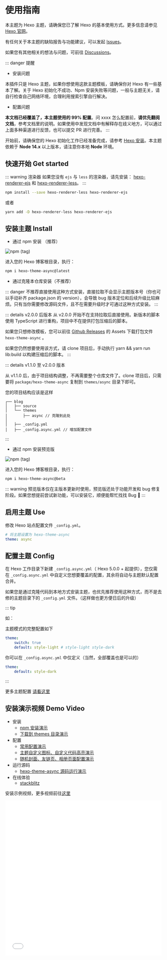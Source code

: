 # 使用指南

本主题为 Hexo 主题，请确保您已了解 Hexo 的基本使用方式。更多信息请参见 [Hexo 官网](https://hexo.io/)。

有任何关于本主题的缺陷报告与功能建议，可以发起 [Issues](https://github.com/MaLuns/hexo-theme-async/issues)。

如果您有其他相关的想法与问题，可前往 [Discussions](https://github.com/MaLuns/hexo-theme-async/discussions)。

<!-- 也可前往 [QQ 群](https://jq.qq.com/?_wv=1027&k=0hEe5D0U)，进行反馈。 -->

::: danger 提醒

-   安装问题

本插件只是 Hexo 主题，如果你想使用这款主题模板，请确保你对 Hexo 有一些基本了解。关于 Hexo 初始化不成功、Npm 安装失败等问题，一般与主题无关，请自行检查自己网络环境，合理利用搜索引擎自行解决。

-   配置问题

**本文档已经覆盖了，本主题使用的 99% 配置**。问 xxxx 怎么配置前，**请优先翻阅文档**，参考文档里的说明。如果使用中发现文档中有解释存在歧义地方，可以通过上面多种渠道进行反馈，也可以提交 PR 进行完善。
:::

开始前，请确保您的 Hexo 初始化工作已经准备完成，请参考 [Hexo 安装](https://hexo.io/zh-cn/docs/)。本主题依赖于 **Node 14.x** 以上版本，请注意你本地 **Node** 环境。

## 快速开始 Get started

::: warning 渲染器
如果您没有 `ejs` 与 `less` 的渲染器，请先安装：
[hexo-renderer-ejs](https://github.com/hexojs/hexo-renderer-ejs) 和 [hexo-renderer-less](https://github.com/hexojs/hexo-renderer-less)。
:::

```bash
npm install --save hexo-renderer-less hexo-renderer-ejs
```

或者

```bash
yarn add -D hexo-renderer-less hexo-renderer-ejs
```

## 安装主题 Install

-   通过 npm 安装 （推荐）

![npm (tag)](https://img.shields.io/npm/v/hexo-theme-async/latest?color=red&label=hexo-theme-async%40latest&logo=npm&style=for-the-badge)

进入您的 Hexo 博客根目录，执行：

```bash
npm i hexo-theme-async@latest
```

-   通过克隆本仓库安装（不推荐）

::: danger
不推荐直接使用这种方式安装，直接拉取不会显示主题版本号（你也可以手动补齐 package.json 的 version），会导致 bug 版本定位和后续升级比较麻烦。只有当你需要修改源码文件，且不在需要升级时才可通过这种方式安装。
:::

::: details v2.0.0 后版本
从 v2.0.0 开始不在支持拉取后直接使用。新版本的脚本使用 TypeScript 进行重构，项目中不在提供打包压缩后的脚本。

如果您只想修改模板，您可以前往 [Github Releases](https://github.com/MaLuns/hexo-theme-async/releases) 的 Assets 下载打包文件 `hexo-theme-async` 。

如果您仍然想要使用该方式，请 clone 项目后，手动执行 yarn && yarn run lib:build 以构建压缩后的脚本。
:::

::: details v1.1.0 至 v2.0.0 版本

从 v1.1.0 后，由于项目结构调整，不再需要整个仓库文件了。clone 项目后，只需要将 `package/hexo-theme-async` 复制到 `themes/async` 目录下即可。

您的项目结构应该是这样

```text {4,7}
┌── blog
│   ├── source
│   └── themes
│       ├── async // 克隆到此处
│
│   ├── _config.yml
│   ├── _config.async.yml // 增加配置文件
```

:::

-   通过 npm 安装预览版

![npm (tag)](https://img.shields.io/npm/v/hexo-theme-async/beta?color=red&label=hexo-theme-async%40beta&logo=npm&style=for-the-badge)

进入您的 Hexo 博客根目录，执行：

```bash
npm i hexo-theme-async@beta
```

::: warning
预览版本仅在主版本更新时使用，预览版还处于功能开发和 bug 修复阶段。如果您想提前尝试新功能，可以安装它，顺便能帮忙找找 Bug 🤣
:::

## 启用主题 Use

修改 Hexo 站点配置文件 `_config.yml`。

```yaml
# 将主题设置为 hexo-theme-async
theme: async
```

## 配置主题 Config

在 Hexo 工作目录下新建 `_config.async.yml`（ Hexo 5.0.0 + 起提供），您仅需在 `_config.async.yml` 中自定义您想要覆盖的配置，其余将自动与主题默认配置合并。

如果您是通过克隆代码到本地方式安装主题，也优先推荐使用这种方式，而不是去修的主题目录下的 `_config.yml` 文件。（这样做也更方便日后的升级）

::: tip

如：

主题模式的完整配置如下

```yaml
theme:
    switch: true
    default: style-light # style-light style-dark
```

你可以在 `_config.async.yml` 中仅定义（当然，全部覆盖也是可以的）

```yaml
theme:
    default: style-dark
```

:::

更多主题配置 [请看这里](./config)

## 安装演示视频 Demo Video

-   安装
    -   [npm 安装演示](https://www.bilibili.com/video/BV1Cs4y1J7vv/)
    -   [下载到 themes 目录演示](https://www.bilibili.com/video/BV1mg4y137Zi/)
-   配置
    -   [常用配置演示](https://www.bilibili.com/video/BV1cm4y1z7tQ/)
    -   [主题自定义图标、自定义代码高亮演示](https://www.bilibili.com/video/BV1Da4y1M7UF/)
    -   [随机封面、友链页、相册页面配置演示](https://www.bilibili.com/video/BV1cs4y1m7RT/)
-   运行源码
    -   [hexo-theme-async 源码运行演示](https://www.bilibili.com/video/BV19L41127LH/)
-   在线体验
    -   [stackblitz](https://stackblitz.com/edit/node-tshsxq?embed=1&file=README.md)

安装示例视频，更多视频前往[这里](https://space.bilibili.com/12763040/channel/seriesdetail?sid=3170241)

<iframe src="//player.bilibili.com/player.html?aid=951750989&bvid=BV1Cs4y1J7vv&cid=1077514563&page=1" scrolling="no" border="0" frameborder="no" framespacing="0" allowfullscreen="true" width="100%" height="500"> </iframe>
